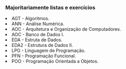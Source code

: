 ### Majoritariamente listas e exercícios

<li>AGT - Algoritmos.</li>
<li>ANN - Análise Numérica.</li>
<li>AOC - Arquitetura e Organização de Computadores.</li>
<li>AOC - Banco de Dados I.</li>
<li>EDA - Estruta de Dados.</li>
<li>EDA2 - Estrutura de Dados II.</li>
<li>LPG - Linguagem de Programação.</li>
<li>PFN - Programação Funcional.</li>
<li>POO - Programação Orientada a Objetos.</li>



